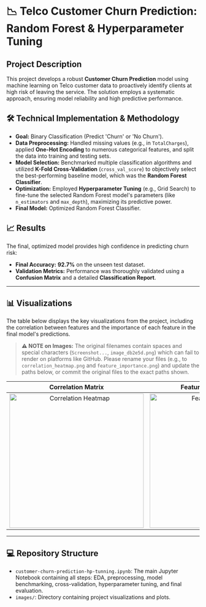 # 📉 Telco Customer Churn Prediction: Random Forest & Hyperparameter Tuning

## Project Description

This project develops a robust **Customer Churn Prediction** model using machine learning on Telco customer data to proactively identify clients at high risk of leaving the service. The solution employs a systematic approach, ensuring model reliability and high predictive performance.

## 🛠️ Technical Implementation & Methodology

* **Goal:** Binary Classification (Predict 'Churn' or 'No Churn').
* **Data Preprocessing:** Handled missing values (e.g., in `TotalCharges`), applied **One-Hot Encoding** to numerous categorical features, and split the data into training and testing sets.
* **Model Selection:** Benchmarked multiple classification algorithms and utilized **K-Fold Cross-Validation** (`cross_val_score`) to objectively select the best-performing baseline model, which was the **Random Forest Classifier**.
* **Optimization:** Employed **Hyperparameter Tuning** (e.g., Grid Search) to fine-tune the selected Random Forest model's parameters (like `n_estimators` and `max_depth`), maximizing its predictive power.
* **Final Model:** Optimized Random Forest Classifier.

## 📈 Results

The final, optimized model provides high confidence in predicting churn risk:

* **Final Accuracy:** **92.7%** on the unseen test dataset.
* **Validation Metrics:** Performance was thoroughly validated using a **Confusion Matrix** and a detailed **Classification Report**.

---

## 📊 Visualizations

The table below displays the key visualizations from the project, including the correlation between features and the importance of each feature in the final model's predictions.

> **⚠️ NOTE on Images:** The original filenames contain spaces and special characters (`Screenshot...`, `image_db2e5d.png`) which can fail to render on platforms like GitHub. Please rename your files (e.g., to `correlation_heatmap.png` and `feature_importance.png`) and update the paths below, or commit the original files to the exact paths shown.

| Correlation Matrix | Feature Importance Plot |
| :---: | :---: |
| <img src="images/Screenshot 2025-10-21 143119.png" alt="Correlation Heatmap" width="350"/> | <img src="image_db2e5d.png" alt="Feature Importance" width="350"/> |

---

## 💻 Repository Structure

* `customer-churn-prediction-hp-tunning.ipynb`: The main Jupyter Notebook containing all steps: EDA, preprocessing, model benchmarking, cross-validation, hyperparameter tuning, and final evaluation.
* `images/`: Directory containing project visualizations and plots.
